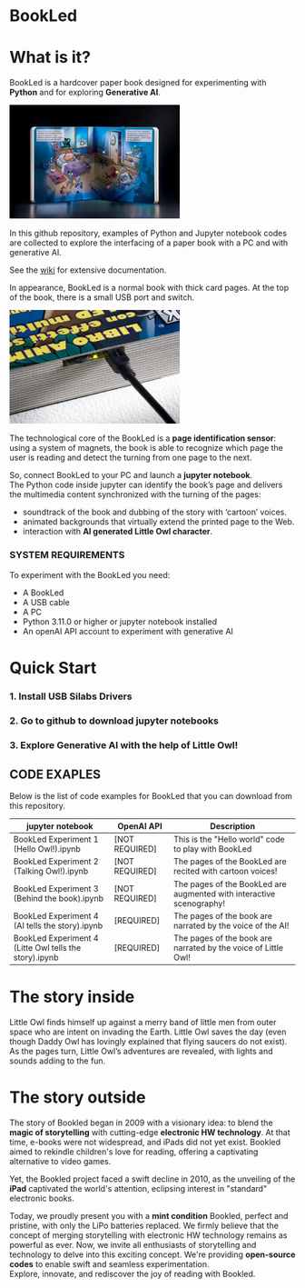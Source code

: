 # BookLed
# **What is it?**
BookLed is a hardcover paper book designed for experimenting with **Python** and for exploring **Generative AI**.  

<!-- ![BookLed USB Image](docs/images/usb.jpg "This is the BookLed USB port") -->
<img src="docs/images/xontontox.jpg" alt="Example Image" width="300">

In this github repository, examples of Python and Jupyter notebook codes are collected to explore the interfacing of a paper book with a PC and with generative AI.

See the [wiki](https://github.com/BookLed/wiki) for extensive documentation.

In appearance, BookLed is a normal book with thick card pages. 
At the top of the book, there is a small USB port and switch.

<img src="docs/images/usb.jpg" alt="Example Image" width="300">

The technological core of the BookLed  is a **page identification sensor**: using a system of magnets, the book is able to recognize which page the user is reading and detect the turning from one page to the next.

So, connect BookLed to your PC and launch a **jupyter notebook**.   
The Python code inside jupyter can identify the book’s page and delivers the multimedia content synchronized with the turning of the pages:  

- soundtrack of the book and dubbing of the story with ‘cartoon’ voices.  
- animated backgrounds that virtually extend the printed page to the Web.  
- interaction with **AI generated Little Owl character**.  

### SYSTEM REQUIREMENTS
To experiment with the BookLed you need:
  * A BookLed
  * A USB cable
  * A PC
  * Python 3.11.0 or higher or jupyter notebook installed
  * An openAI API account to experiment with generative AI


# **Quick Start**

### 1. Install USB Silabs Drivers
### 2. Go to github to download jupyter notebooks
### 3. Explore Generative AI with the help of Little Owl!



## CODE EXAPLES

Below is the list of code examples for BookLed that you can download from this repository.

| jupyter notebook            | OpenAI API | Description |
| ----------------- | --------- | ----------- |
| BookLed Experiment 1 (Hello Owl!).ipynb            | [NOT REQUIRED]    | This is the "Hello world" code to play with BookLed |
| BookLed Experiment 2 (Talking Owl!).ipynb            | [NOT REQUIRED]    | The pages of the BookLed are recited with cartoon voices! |
| BookLed Experiment 3 (Behind the book).ipynb            | [NOT REQUIRED]    | The pages of the BookLed are augmented with interactive scenography! |
| BookLed Experiment 4 (AI tells the story).ipynb            | [REQUIRED]    | The pages of the book are narrated by the voice of the AI! |
| BookLed Experiment 4 (Litte Owl tells the story).ipynb            | [REQUIRED]    | The pages of the book are narrated by the voice of Little Owl! |

# **The story inside**
Little Owl finds himself up against a merry band of little men from outer space who are intent on invading the Earth. Little Owl saves the day (even though Daddy Owl has lovingly explained that flying saucers do not exist).
As the pages turn, Little Owl’s adventures are revealed, with lights and sounds adding to the fun.


# **The story outside**
The story of Bookled began in 2009 with a visionary idea: to blend the **magic of storytelling** with cutting-edge **electronic HW technology**. At that time, e-books were not widespread, and iPads did not yet exist. Bookled aimed to rekindle children's love for reading, offering a captivating alternative to video games.

Yet, the Bookled project faced a swift decline in 2010, as the unveiling of the **iPad** captivated the world's attention, eclipsing interest in "standard" electronic books.

Today, we proudly present you with a **mint condition** Bookled, perfect and pristine, with only the LiPo batteries replaced. We firmly believe that the concept of merging storytelling with electronic HW technology remains as powerful as ever. Now, we invite all enthusiasts of storytelling and technology to delve into this exciting concept. We're providing **open-source codes** to enable swift and seamless experimentation.  
Explore, innovate, and rediscover the joy of reading with Bookled.


